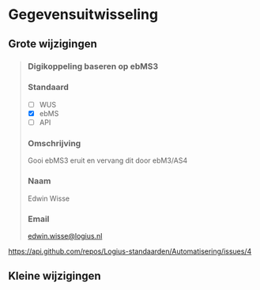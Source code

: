 # Gegevensuitwisseling
## Grote wijzigingen

>### Digikoppeling baseren op ebMS3
>### Standaard
>
>- [ ] WUS
>- [X] ebMS
>- [ ] API
>
>### Omschrijving
>
>Gooi ebMS3 eruit en vervang dit door ebM3/AS4
>
>### Naam
>
>Edwin Wisse
>
>### Email
>
>edwin.wisse@logius.nl
>
https://api.github.com/repos/Logius-standaarden/Automatisering/issues/4

## Kleine wijzigingen
